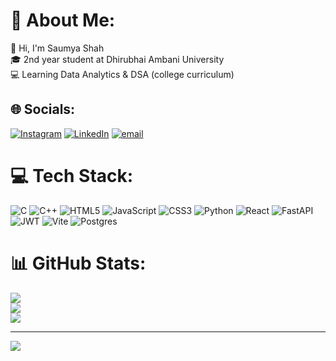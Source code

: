 # 💫 About Me:
👋 Hi, I'm Saumya Shah<br>🎓 2nd year student at Dhirubhai Ambani University<br>💻 Learning Data Analytics & DSA (college curriculum)


## 🌐 Socials:
[![Instagram](https://img.shields.io/badge/Instagram-%23E4405F.svg?logo=Instagram&logoColor=white)](https://instagram.com/saumyashah05) [![LinkedIn](https://img.shields.io/badge/LinkedIn-%230077B5.svg?logo=linkedin&logoColor=white)](https://linkedin.com/in/Saumya-Shah-5bb8602b4) [![email](https://img.shields.io/badge/Email-D14836?logo=gmail&logoColor=white)](mailto:4784stkabirnav@gmail.com) 

# 💻 Tech Stack:
![C](https://img.shields.io/badge/c-%2300599C.svg?style=flat&logo=c&logoColor=white) ![C++](https://img.shields.io/badge/c++-%2300599C.svg?style=flat&logo=c%2B%2B&logoColor=white) ![HTML5](https://img.shields.io/badge/html5-%23E34F26.svg?style=flat&logo=html5&logoColor=white) ![JavaScript](https://img.shields.io/badge/javascript-%23323330.svg?style=flat&logo=javascript&logoColor=%23F7DF1E) ![CSS3](https://img.shields.io/badge/css3-%231572B6.svg?style=flat&logo=css3&logoColor=white) ![Python](https://img.shields.io/badge/python-3670A0?style=flat&logo=python&logoColor=ffdd54) ![React](https://img.shields.io/badge/react-%2320232a.svg?style=flat&logo=react&logoColor=%2361DAFB) ![FastAPI](https://img.shields.io/badge/FastAPI-005571?style=flat&logo=fastapi) ![JWT](https://img.shields.io/badge/JWT-black?style=flat&logo=JSON%20web%20tokens) ![Vite](https://img.shields.io/badge/vite-%23646CFF.svg?style=flat&logo=vite&logoColor=white) ![Postgres](https://img.shields.io/badge/postgres-%23316192.svg?style=flat&logo=postgresql&logoColor=white)
# 📊 GitHub Stats:
![](https://github-readme-stats.vercel.app/api?username=saumyashah0510&theme=shadow_blue&hide_border=false&include_all_commits=true&count_private=false)<br/>
![](https://nirzak-streak-stats.vercel.app/?user=saumyashah0510&theme=shadow_blue&hide_border=false)<br/>
![](https://github-readme-stats.vercel.app/api/top-langs/?username=saumyashah0510&theme=shadow_blue&hide_border=false&include_all_commits=true&count_private=false&layout=compact)

---
[![](https://visitcount.itsvg.in/api?id=saumyashah0510&icon=0&color=0)](https://visitcount.itsvg.in)

<!-- Proudly created with GPRM ( https://gprm.itsvg.in ) -->
